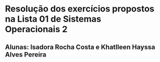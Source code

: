 # Resolução dos exercícios propostos na Lista 01 de Sistemas Operacionais 2 

## Alunas: Isadora Rocha Costa e Khatlleen Hayssa Alves Pereira 
